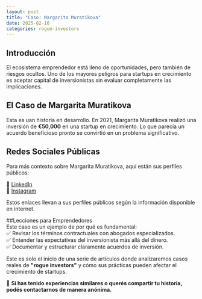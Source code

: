 ```yaml
---
layout: post
title: "Caso: Margarita Muratikova"
date: 2025-02-16
categories: rogue-investors
---
```


## Introducción  
El ecosistema emprendedor está lleno de oportunidades, pero también de riesgos ocultos. Uno de los mayores peligros para startups en crecimiento es aceptar capital de inversionistas sin evaluar completamente las implicaciones.  

## El Caso de Margarita Muratikova  
Esta es uan historia en desarrollo.
En 2021, Margarita Muratikova realizó una inversión de **€50,000** en una startup en crecimiento. 
Lo que parecía un acuerdo beneficioso pronto se convirtió en un problema significativo.

## Redes Sociales Públicas  
Para más contexto sobre Margarita Muratikova, aquí están sus perfiles públicos:  

🔹 [LinkedIn](https://es.linkedin.com/in/margarita-muratikova)  
🔹 [Instagram](https://www.instagram.com/jackie_gva)  

Estos enlaces llevan a sus perfiles públicos según la información disponible en internet.


##Lecciones para Emprendedores  
Este caso es un ejemplo de por qué es fundamental:  
✅ Revisar los términos contractuales con abogados especializados.  
✅ Entender las expectativas del inversionista más allá del dinero.  
✅ Documentar y estructurar claramente acuerdos de inversión.  

Este es solo el inicio de una serie de artículos donde analizaremos casos reales de **"rogue investors"** y cómo sus prácticas pueden afectar el crecimiento de startups.  

📌 **Si has tenido experiencias similares o querés compartir tu historia, podés contactarnos de manera anónima.**  

